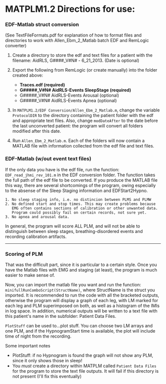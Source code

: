 # MATPLM1.2 Directions for use:

### EDF-Matlab struct conversion
(See TextFileFormats.pdf for explanation of how to format files and
directories to work with Allen_Ebm_2_Matlab batch EDF and RemLogic converter)

1.  Create a directory to store the edf and text files for a patient
    with the filename: AidRLS, G####_V#N# - 6_21_2013. (Date is optional)

2.  Export the following from RemLogic (or create manually) into the
    folder created above:
    * **Traces.edf (required)**
    * **G#####_V#N# AidRLS-Events SleepStage (required)**
    * G#####_V#N# AidRLS-Events Arousal (optional)
    * G#####_V#N# AidRLS-Events Apnea (optional)
     
3.  In `MATPLM1.2/EDF Conversion/Allen_Ebm_2_Matlab.m`, change the
    variable `ProtocolDIR` to the directory containing the patient folder
    with the edf and appropriate text files. Also, change `modDateAfter` to
    the date before the last unconverted patient: the program will convert
    all folders modified after this date.

4.  Run `Allen_Ebm_2_Matlab.m`. Each of the folders will now contain a
    MATLAB file with information collected from the edf file and text files.

### EDF-Matlab (w/out event text files)
If the only data you have is the edf file, run the function:
`EDF_read_jhmi_rev_101.m` in the EDF conversion folder. The function takes
the full path of the edf file to be converted. If you produce the MATLAB
file this way, there are several shortcomings of the program, owing especially
to the absense of the Sleep Staging information and EDFStart2Hypno.

    1. No sleep staging info, i.e. no distincion between PLMS and PLMW
    2. No defined start and stop times. This may create problems because
       EMG often contains sections of calibration or other unwanted data.
       Program could possibly fail on certain records, not sure yet.
    3. No apnea and arousal data.

In general, the program will score ALL PLM, and will not be able to distinguish
between sleep stages, breathing-disordered events and recording calibration
artifacts.
***************************************************************************
### Scoring of PLM
That was the difficult part, since it is particular to
a certain style. Once you have the Matlab files with EMG
and staging (at least), the program is much easier to 
make sense of.

Now, you can import the matlab file you want and run the function:
`minifullRunComboScript(StructName)`, where StructName is the struct you
imported. It is recommended to run the code with all the bracketed outputs,
otherwise the program will display a graph of each leg, with LM marked for
each leg and PLM superimposed on both, as well as a histogram of the IMIs 
in log space. In addition, numerical outputs will be written to a text file
with this patient's name in the subfolder: Patient Data Files.

`PlotStuff` can be used to...plot stuff. You can choose two LM arrays and
one PLM, and if the HypnogramStart time is available, the plot will include
time of night from the recording.

Some important notes
* PlotStuff: if no Hypnogram is found the graph will not show any PLM,
since it only shows those in sleep!
* You *must* create a directory within MATPLM called `Patient Data Files` for
    the program to store the text file outputs. It will fail if this directory is
    not present (I'll fix this eventually)


